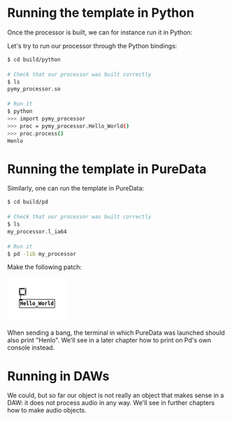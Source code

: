 # Running the template in Python
Once the processor is built, we can for instance run it in Python: 

Let's try to run our processor through the Python bindings:

```bash
$ cd build/python

# Check that our processor was built correctly
$ ls
pymy_processor.so

# Run it
$ python
>>> import pymy_processor
>>> proc = pymy_processor.Hello_World()
>>> proc.process()
Henlo
```

# Running the template in PureData
Similarly, one can run the template in PureData: 
```bash
$ cd build/pd

# Check that our processor was built correctly
$ ls
my_processor.l_ia64

# Run it
$ pd -lib my_processor
```

Make the following patch:

![Hello PureData](../images/getting_started/pd-hello-world.png)

When sending a bang, the terminal in which PureData was launched should also print "Henlo".
We'll see in a later chapter how to print on Pd's own console instead.

# Running in DAWs
We could, but so far our object is not really an object that makes sense in a DAW: it does not process audio in any way. We'll see in further chapters how to make audio objects.
